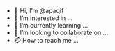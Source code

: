 - 👋 Hi, I’m @apaqif
- 👀 I’m interested in ...
- 🌱 I’m currently learning ...
- 💞️ I’m looking to collaborate on ...
- 📫 How to reach me ...

<!---
apaqif/apaqif is a ✨ special ✨ repository because its `README.md` (this file) appears on your GitHub profile.
You can click the Preview link to take a look at your changes.
--->
